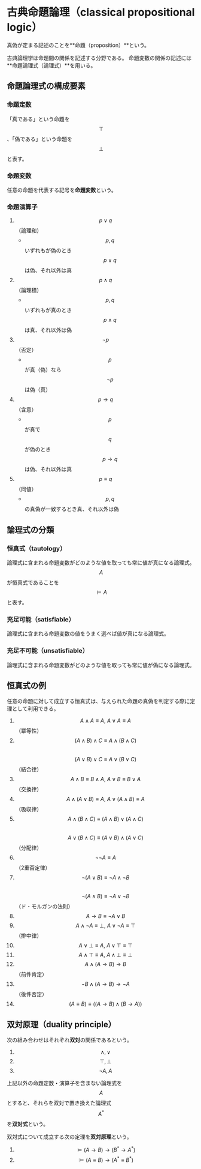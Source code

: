 # 古典命題論理（classical propositional logic）

真偽が定まる記述のことを**命題（proposition）**という。

古典論理学は命題間の関係を記述する分野である。
命題変数の関係の記述には**命題論理式（論理式）**を用いる。

## 命題論理式の構成要素

### 命題定数

「真である」という命題を $$\top$$、「偽である」という命題を $$\bot$$ と表す。

### 命題変数

任意の命題を代表する記号を**命題変数**という。

### 命題演算子

1. $$p \vee q$$（論理和）
    * $$p,q$$ いずれもが偽のとき $$p \vee q$$ は偽、それ以外は真
2. $$p \wedge q$$（論理積）
    * $$p,q$$ いずれもが真のとき $$p \wedge q$$ は真、それ以外は偽
3. $$\neg p$$（否定）
    * $$p$$ が真（偽）なら $$\neg p$$ は偽（真）
4. $$p \rightarrow q$$（含意）
    * $$p$$ が真で $$q$$ が偽のとき $$p \rightarrow q$$ は偽、それ以外は真
5. $$p \equiv q$$（同値）
    * $$p,q$$ の真偽が一致するとき真、それ以外は偽

## 論理式の分類

### 恒真式（tautology）

論理式に含まれる命題変数がどのような値を取っても常に値が真になる論理式。$$A$$ が恒真式であることを $$\models A$$ と表す。

### 充足可能（satisfiable）

論理式に含まれる命題変数の値をうまく選べば値が真になる論理式。

### 充足不可能（unsatisfiable）

論理式に含まれる命題変数がどのような値を取っても常に値が偽になる論理式。

## 恒真式の例

任意の命題に対して成立する恒真式は、与えられた命題の真偽を判定する際に定理として利用できる。

1. $$A \wedge A \equiv A, \ A \vee A \equiv A$$（冪等性）
2. $$(A \wedge B) \wedge C \equiv A \wedge (B \wedge C)$$<br />$$(A \vee B) \vee C \equiv A \vee (B \vee C)$$（結合律）
3. $$A \wedge B \equiv B \wedge A, \ A \vee B \equiv B \vee A$$（交換律）
4. $$A \wedge (A \vee B) \equiv A, \ A \vee (A \wedge B) \equiv A$$（吸収律）
5. $$A \wedge (B \wedge C) \equiv (A \wedge B) \vee (A \wedge C)$$<br />$$A \vee (B \wedge C) \equiv (A \vee B) \wedge (A \vee C)$$（分配律）
6. $$\neg \neg A \equiv A$$（2重否定律）
7. $$\neg (A \vee B) \equiv \neg A \wedge \neg B$$<br />$$\neg(A \wedge B) \equiv \neg A \vee \neg B$$（ド・モルガンの法則）
8. $$A \rightarrow B \equiv \neg A \vee B$$
9. $$A \wedge \neg A \equiv \bot, \ A \vee \neg A \equiv \top$$（排中律）
10. $$A \vee \bot \equiv A, \ A \vee \top \equiv \top$$
11. $$A \wedge \top \equiv A, \ A \wedge \bot \equiv \bot$$
12. $$A \wedge (A \rightarrow B) \rightarrow B$$（前件肯定）
13. $$\neg B \wedge (A \rightarrow B) \rightarrow \neg A$$（後件否定）
14. $$(A \equiv B) \equiv ((A \rightarrow B) \wedge (B \rightarrow A))$$

## 双対原理（duality principle）

次の組み合わせはそれぞれ**双対**の関係であるという。

1. $$\wedge, \vee$$
2. $$\top, \bot$$
3. $$\neg A, A$$

上記以外の命題定数・演算子を含まない論理式を $$A$$ とすると、それらを双対で置き換えた論理式 $$A^*$$ を**双対式**という。

双対式について成立する次の定理を**双対原理**という。

1. $$\models (A \rightarrow B) \rightarrow (B^* \rightarrow A^*)$$
2. $$\models (A \equiv B) \rightarrow (A^* \equiv B^*)$$
